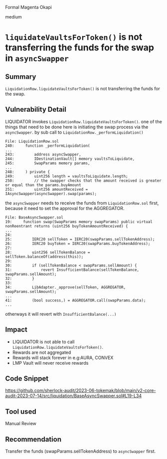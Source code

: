 Formal Magenta Okapi

medium

# `liquidateVaultsForToken()` is not transferring the funds for the swap in `asyncSwapper`
## Summary

 `LiquidationRow.liquidateVaultsForToken()` is not transferring the funds for the swap.

## Vulnerability Detail

LIQUIDATOR invokes `LiquidationRow.liquidateVaultsForToken()`. 
one of the things that need to be done here is initiating the swap process via the `asyncSwapper`. by sub call to `LiquidationRow._performLiquidation()` 

```solidity
File: LiquidationRow.sol
240:     function _performLiquidation(
...
243:         address asyncSwapper,
244:         IDestinationVault[] memory vaultsToLiquidate,
245:         SwapParams memory params,
...
248:     ) private {
249:         uint256 length = vaultsToLiquidate.length;
250:         // the swapper checks that the amount received is greater or equal than the params.buyAmount
251:         uint256 amountReceived = IAsyncSwapper(asyncSwapper).swap(params);
```
the `asyncSwapper` needs to receive the funds from `LiquidationRow.sol` first, because it need to set the approval for the AGGREGATOR.

```solidity
File: BaseAsyncSwapper.sol
19:     function swap(SwapParams memory swapParams) public virtual nonReentrant returns (uint256 buyTokenAmountReceived) {
...
24: 
25:         IERC20 sellToken = IERC20(swapParams.sellTokenAddress);
26:         IERC20 buyToken = IERC20(swapParams.buyTokenAddress);
27: 
28:         uint256 sellTokenBalance = sellToken.balanceOf(address(this));
29: 
30:         if (sellTokenBalance < swapParams.sellAmount) {
31:             revert InsufficientBalance(sellTokenBalance, swapParams.sellAmount);
32:         }
33: 
34:         LibAdapter._approve(sellToken, AGGREGATOR, swapParams.sellAmount);
...
41:         (bool success,) = AGGREGATOR.call(swapParams.data);
...
```
otherways it will revert with `InsufficientBalance(...)`


## Impact

- LIQUIDATOR is not able to call `LiquidationRow.liquidateVaultsForToken()`. 
- Rewards are not aggregated
- Rewards will stack forever in e.g:AURA, CONVEX
- LMP Vault will never receive rewards 

## Code Snippet

https://github.com/sherlock-audit/2023-06-tokemak/blob/main/v2-core-audit-2023-07-14/src/liquidation/BaseAsyncSwapper.sol#L19-L34

## Tool used

Manual Review

## Recommendation

Transfer the funds (swapParams.sellTokenAddress) to `asyncSwapper` first. 